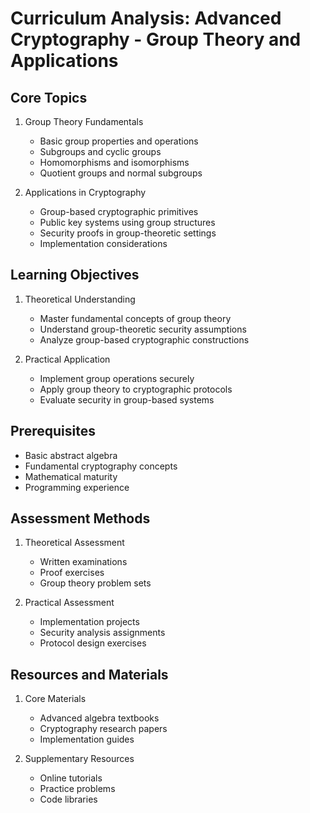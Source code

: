 # Curriculum Analysis: Advanced Cryptography - Group Theory and Applications

## Core Topics

1. Group Theory Fundamentals
   - Basic group properties and operations
   - Subgroups and cyclic groups
   - Homomorphisms and isomorphisms
   - Quotient groups and normal subgroups

2. Applications in Cryptography
   - Group-based cryptographic primitives
   - Public key systems using group structures
   - Security proofs in group-theoretic settings
   - Implementation considerations

## Learning Objectives

1. Theoretical Understanding
   - Master fundamental concepts of group theory
   - Understand group-theoretic security assumptions
   - Analyze group-based cryptographic constructions

2. Practical Application
   - Implement group operations securely
   - Apply group theory to cryptographic protocols
   - Evaluate security in group-based systems

## Prerequisites

- Basic abstract algebra
- Fundamental cryptography concepts
- Mathematical maturity
- Programming experience

## Assessment Methods

1. Theoretical Assessment
   - Written examinations
   - Proof exercises
   - Group theory problem sets

2. Practical Assessment
   - Implementation projects
   - Security analysis assignments
   - Protocol design exercises

## Resources and Materials

1. Core Materials
   - Advanced algebra textbooks
   - Cryptography research papers
   - Implementation guides

2. Supplementary Resources
   - Online tutorials
   - Practice problems
   - Code libraries